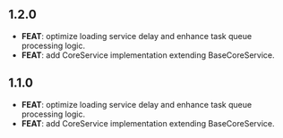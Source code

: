 ## 1.2.0

 - **FEAT**: optimize loading service delay and enhance task queue processing logic.
 - **FEAT**: add CoreService implementation extending BaseCoreService.

## 1.1.0

 - **FEAT**: optimize loading service delay and enhance task queue processing logic.
 - **FEAT**: add CoreService implementation extending BaseCoreService.

